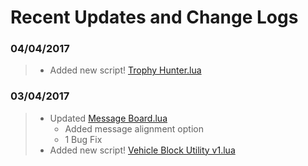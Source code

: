 # Recent Updates and Change Logs

### 04/04/2017
   > * Added new script! [Trophy Hunter.lua](https://github.com/Chalwk77/HALO-SCRIPT-PROJECTS/blob/master/SAPP%20SCRIPTS/Trophy%20Hunter.lua)

### 03/04/2017
   > * Updated [Message Board.lua](https://github.com/Chalwk77/HALO-SCRIPT-PROJECTS/blob/master/SAPP%20SCRIPTS/Message%20Board.lua)
   >    * Added message alignment option
   >    * 1 Bug Fix
   > * Added new script! [Vehicle Block Utility v1.lua](https://github.com/Chalwk77/HALO-SCRIPT-PROJECTS/blob/master/SAPP%20SCRIPTS/Vehicle%20Block%20Utility%20v1.lua)
